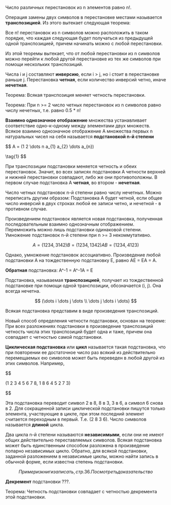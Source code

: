 Число различных перестановок из n элементов равно n!.

Операция замены двух символов в перестановке местами называется **транспозицией**. Из этого вытекает следующая теорема:

Все n! перестановок из n символов можно расположить в таком порядке, что каждая следующая будет получаться из предыдущей одной транспозицией, причем начинать можно с любой перестановки.

Из этой теоремы вытекает, что от любой перестановки из n символов можно перейти к любой другой перестановке из тех же символов при помощи нескольких транспозиций.

Числа i и j составляют **инверсию**, если i > j, но i стоит в перестановке раньше j. Перестановка **четная**, если количество инверсий четно, иначе **нечетная**.

Теорема: Всякая транспозиция меняет четность перестановки.

Теорема: При n >= 2 число четных перестановок из n символов равно числу нечетных, т.е. равно 0.5 * n!

**Взаимно однозначное отображение** множества устанавливает соответствие одно-к-одному между элементами двух множеств. Всякое взаимно однозначное отображение A множества первых n натуральных чисел на себя называется **подстановкой n-й степени**

$$
A = (1 2 \dots n
a_{1} a_{2} \dots a_{n})

\tag{1}
$$

При транспозиции подстановки меняется четность и обеих перестановок. Значит, во всех записях подстановки A четности верхней и нижней перестановки совпадают, либо же они противоположны. В первом случае подстановка A **четная**, во втором - **нечетная**.

Число четных подстановок n-й степени равно числу нечетных. Можно переписать другим образом: Подстановка А будет четной, если общее число инверсий в двух строках любой ее записи четно, и нечетной - в противном случае.

Произведением подстановок является новая подстановка, полученная последовательным взаимно однозначным отображением. Перемножить можно лишь подстановки одинаковой степени. Умножение подстановок n-й степени при n >= 3 некоммутативно.

$$
A = (1 2 3 4, 3 1 4 2) B = (1 2 3 4, 1 3 4 2) AB = (1 2 3 4, 4 1 2 3)
$$

Однако, умножение подстановок ассоциативно.
Произведение любой подстановки A на тождественную подстановку E, равно AE = EA = A.

**Обратная** подстановка: A^-1 = A^-1A = E

Подстановка, называемая **транспозицией**, получает из тождественной подстановке при помощи одной транспозиции, обозначается (i, j). Она всегда нечетна.

$$
(\dots i \dots j \dots
\\
\dots j \dots i \dots)
$$

Всякая подстановка представим в виде произведения транспозиций.

Новый способ определения четности подстановки, основан на теореме:
При всех разложениях подстановки в произведение транспозиций четность числа этих транспозиций будет одна и таже, причем она совпадает с четностью самой подстановки.

**Циклическая подстановка** или **цикл** называется такая подстановка, что при повторении ее достаточное число раз всякий из действительно перемещаемых ею символов может быть переведен в любой другой из этих символов. Например,

$$

(1 2 3 4 5 6 7 8, 1 8 6 4 5 2 7 3)

$$

Эта подстановка переводит символ 2 в 8, 8 в 3, 3 в 6, а символ 6 снова в 2.
Для сокращенной записи циклической подстановки пишутся только элемента, участвующие в цикле, при этом последний элемент считается переходным в первый. Т.е. (2 8 3 6). Число символов называется **длиной** цикла.

Два цикла n-й степени называются **независимыми**, если они не имеют общих действительно переставляемых символов.
Всякая подстановка может быть единственным способом разложена в произведение попарно независимых цикло.
Обратно, для всякой подстановки, заданной разложением в независимые циклы, можно найти запись в обычной форме, если известна степень подстановки.

$$
Пример из книги записать, стр. 36. Посмотреть доказательство
$$

**Декремент** подстановки ???.

Теорема:
Четность подстановки совпадает с четностью декремента этой подстановки.